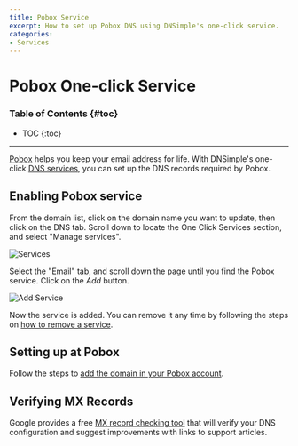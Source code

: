 ```yaml
---
title: Pobox Service
excerpt: How to set up Pobox DNS using DNSimple's one-click service.
categories:
- Services
---
```


# Pobox One-click Service

### Table of Contents {#toc}

* TOC
{:toc}

---

[Pobox](https://www.pobox.com) helps you keep your email address for life. With DNSimple's one-click [DNS services](/categories/services/), you can set up the DNS records required by Pobox.


## Enabling Pobox service

From the domain list, click on the domain name you want to update, then click on the DNS tab. Scroll down to locate the One Click Services section, and select "Manage services".

![Services](/files/services-dns-page-add.png)

Select the "Email" tab, and scroll down the page until you find the Pobox service. Click on the *Add* button.

![Add Service](/files/services-pobox.png)

Now the service is added. You can remove it any time by following the steps on [how to remove a service](/articles/services/#removing-services).


## Setting up at Pobox

Follow the steps to [add the domain in your Pobox account](https://helpspot.pobox.com/index.php?pg=kb.page&id=44).

## Verifying MX Records

Google provides a free [MX record checking tool](https://toolbox.googleapps.com/apps/checkmx) that will verify your DNS configuration and suggest improvements with links to support articles.
